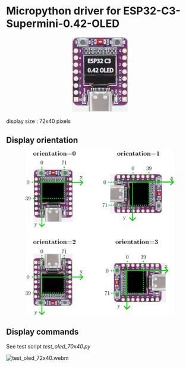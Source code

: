 # Micropython driver for ESP32-C3-Supermini-0.42-OLED

<p align="center">
  <img src="./ESP32-C3 0.42 OLED.png" width=150>
</p>

display size :   72x40  pixels

## Display orientation
<p align="center">
  <img src="./orientation.png" width=400>
</p>

## Display commands

See test script _test_oled_70x40.py_

![test_oled_72x40.webm](https://github.com/user-attachments/assets/38a72c7a-e5ca-4bb0-9686-2532d5eccc67)
